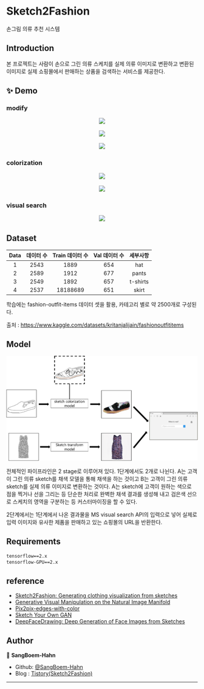 # Sketch2Fashion
손그림 의류 추천 시스템




## Introduction

본 프로젝트는 사람이 손으로 그린 의류 스케치를 실제 의류 이미지로 변환하고 변환된 이미지로 실제 쇼핑몰에서 판매하는 상품을 검색하는 서비스를 제공한다.

## ✨ Demo

### modify
<p align ="center">
  <img src = "https://user-images.githubusercontent.com/90328527/210715156-50f9fc38-2b47-4b58-b7ba-18eb62bfcf26.gif">
</p>

<p align ="center">
  <img src = "https://user-images.githubusercontent.com/90328527/210715208-c9645dee-884d-4702-9acf-517b9010f1d9.gif">
</p>

<p align ="center">
  <img src = "https://user-images.githubusercontent.com/90328527/210715257-4de5b579-5c74-4b24-a538-6ad24c1f2d14.gif">
</p>


### colorization
<p align ="center">
  <img src = "https://user-images.githubusercontent.com/90328527/210715306-cec0fda6-60c2-47bf-8521-742aabdffb60.gif">
</p>

<p align ="center">
  <img src = "https://user-images.githubusercontent.com/90328527/210715355-b3731542-17ed-4f9c-a76e-4457cae80051.gif">
</p>


### visual search
<p align ="center">
  <img src = "https://user-images.githubusercontent.com/90328527/210715389-980350ef-42e9-423c-b7d3-4ee5f7e64148.gif">
</p>

## Dataset

|Data|데이터 수|Train 데이터 수|Val 데이터 수|세부사항|
|:-:|:-:|:-:|:-:|:-:|
|1|2543|1889|654|hat|
|2|2589|1912|677|pants|
|3|2549|1892|657|t-shirts|
|4|2537|18188689|651|skirt|


학습에는 fashion-outfit-items 데이터 셋을 활용, 카테고리 별로 약 2500개로 구성된다.

출처 : https://www.kaggle.com/datasets/kritanjalijain/fashionoutfititems

## Model

![project_pipeline](https://github.com/SangBeom-Hahn/Sketch2Fashion/blob/main/assests/model.png)


전체적인 파이프라인은 2 stage로 이루어져 있다. 1단계에서도 2개로 나뉜다. A는 고객이 그린 의류 sketch를 채색 모델을 통해 채색을 하는 것이고 B는 고객이 그린 의류 sketch를 실제 의류 이미지로 변환하는 것이다. A는 sketch에 고객이 원하는 색으로 점을 찍거나 선을 그리는 등 단순한 처리로 완벽한 채색 결과를 생성해 내고 검은색 선으로 스케치의 영역을 구분하는 등 커스터마이징을 할 수 있다. 

2단계에서는 1단계에서 나온 결과물을 MS visual search API의 입력으로 넣어 실제로 입력 이미지와 유사한 제품을 판매하고 있는 쇼핑몰의 URL을 반환한다.


<!--
## Project Structure

```
OpenSW_Team5
├── Final Project_MMDetection
├── mmdetection_code
├── team_assignment
└── bot.py
```

- Final Project_MMDetection : 데이터 전처리
- mmdetection_code : MASK-RCNN 코드
- bot.py : 텔레그램 봇 실행 코드

-->


<!--

## Local
```
python==3.7.13
cuda 10.0 - rtx 2080 super
```
--> 



## Requirements
```
tensorflow==2.x
tensorflow-GPU==2.x
```

## reference
- [Sketch2Fashion: Generating clothing visualization from sketches](https://s3.us-west-2.amazonaws.com/secure.notion-static.com/24693891-8915-4e8b-94b9-5a98831188f0/55752208.pdf?X-Amz-Algorithm=AWS4-HMAC-SHA256&X-Amz-Content-Sha256=UNSIGNED-PAYLOAD&X-Amz-Credential=AKIAT73L2G45EIPT3X45%2F20221220%2Fus-west-2%2Fs3%2Faws4_request&X-Amz-Date=20221220T093913Z&X-Amz-Expires=86400&X-Amz-Signature=2822a6743f941bcbc812850571d23c7ac23cd3c2d4f08c3e383aa91a7dd60fe2&X-Amz-SignedHeaders=host&response-content-disposition=filename%3D%2255752208.pdf%22&x-id=GetObject)
- [Generative Visual Manipulation on the Natural Image Manifold](https://arxiv.org/abs/1609.03552)
- [Pix2pix-edges-with-color](https://github.com/michaelnation26/pix2pix-edges-with-color)
- [Sketch Your Own GAN](https://arxiv.org/abs/2108.02774)
- [DeepFaceDrawing: Deep Generation of Face Images from Sketches](http://geometrylearning.com/paper/DeepFaceDrawing-supple.pdf)

## Author

👤 **SangBoem-Hahn**

- Github: [@SangBoem-Hahn](https://github.com/SangBeom-Hahn)
- Blog : [Tistory(Sketch2Fashion)](https://hsb422.tistory.com/entry/%EC%86%90%EA%B7%B8%EB%A6%BC-%EC%9D%98%EB%A5%98-%EC%B6%94%EC%B2%9C-%EC%8B%9C%EC%8A%A4%ED%85%9C-with-BOAZ)
---
